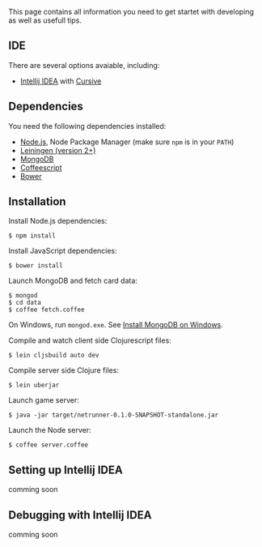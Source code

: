 This page contains all information you need to get startet with developing as well as usefull tips.

## IDE

There are several options avaiable, including:

- [Intellij IDEA](https://www.jetbrains.com/idea/) with [Cursive](https://cursiveclojure.com/)

## Dependencies

You need the following dependencies installed:

- [Node.js](https://nodejs.org/download/), Node Package Manager (make sure `npm` is in your `PATH`)
- [Leiningen (version 2+)](http://leiningen.org/)
- [MongoDB](https://www.mongodb.org/)
- [Coffeescript](http://coffeescript.org/)
- [Bower](http://bower.io/)

## Installation

Install Node.js dependencies:

```
$ npm install
```

Install JavaScript dependencies:

```
$ bower install
```

Launch MongoDB and fetch card data:

```
$ mongod
$ cd data
$ coffee fetch.coffee
```

On Windows, run `mongod.exe`. See [Install MongoDB on Windows](http://docs.mongodb.org/manual/tutorial/install-mongodb-on-windows/).

Compile and watch client side Clojurescript files:

```
$ lein cljsbuild auto dev
```

Compile server side Clojure files:

```
$ lein uberjar
```

Launch game server:

```
$ java -jar target/netrunner-0.1.0-SNAPSHOT-standalone.jar
```

Launch the Node server:

```
$ coffee server.coffee
```

## Setting up Intellij IDEA 

comming soon

## Debugging with Intellij IDEA 

comming soon